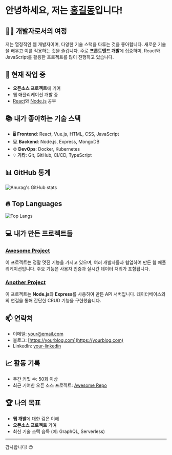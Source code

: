 # 안녕하세요, 저는 [홍길동](https://github.com/yourusername)입니다!

## 👨‍💻 개발자로서의 여정
저는 열정적인 웹 개발자이며, 다양한 기술 스택을 다루는 것을 좋아합니다. 새로운 기술을 배우고 이를 적용하는 것을 즐깁니다. 주로 **프론트엔드 개발**에 집중하며, React와 JavaScript를 활용한 프로젝트를 많이 진행하고 있습니다.

## 🚀 현재 작업 중
- **오픈소스 프로젝트**에 기여
- 웹 애플리케이션 개발 중
- [React](https://reactjs.org/)와 [Node.js](https://nodejs.org/) 공부

## 📚 내가 좋아하는 기술 스택
- 🖥️ **Frontend**: React, Vue.js, HTML, CSS, JavaScript
- 💻 **Backend**: Node.js, Express, MongoDB
- ⚙️ **DevOps**: Docker, Kubernetes
- 💡 **기타**: Git, GitHub, CI/CD, TypeScript

## 📊 GitHub 통계
![Anurag's GitHub stats](https://github-readme-stats.vercel.app/api?username=yourusername&show_icons=true&hide_title=true&count_private=true&hide=prs&theme=radical)

## 🔥 Top Languages
![Top Langs](https://github-readme-stats.vercel.app/api/top-langs/?username=yourusername&layout=compact&theme=radical)

## 💻 내가 만든 프로젝트들
### [Awesome Project](https://github.com/yourusername/awesome-project)
이 프로젝트는 정말 멋진 기능을 가지고 있으며, 여러 개발자들과 협업하여 만든 웹 애플리케이션입니다. 주요 기능은 사용자 인증과 실시간 데이터 처리가 포함됩니다.

### [Another Project](https://github.com/yourusername/another-project)
이 프로젝트는 **Node.js**와 **Express**를 사용하여 만든 API 서버입니다. 데이터베이스와의 연결을 통해 간단한 CRUD 기능을 구현했습니다.

## 📫 연락처
- 이메일: [your@email.com](mailto:your@email.com)
- 블로그: [https://yourblog.com](https://yourblog.com)
- LinkedIn: [your-linkedin](https://www.linkedin.com/in/your-linkedin)

## 📈 활동 기록
- 주간 커밋 수: 50회 이상
- 최근 기여한 오픈 소스 프로젝트: [Awesome Repo](https://github.com/opensource/repo)

## 🏆 나의 목표
- **웹 개발**에 대한 깊은 이해
- **오픈소스 프로젝트** 기여
- 최신 기술 스택 습득 (예: GraphQL, Serverless)

---

감사합니다! 😊
